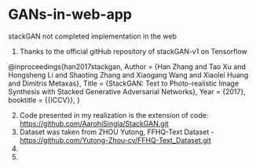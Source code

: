 # GANs-in-web-app


stackGAN not completed implementation in the web

1) Thanks to the official gitHub repository of stackGAN-v1 on Tensorflow 


@inproceedings{han2017stackgan,
Author = {Han Zhang and Tao Xu and Hongsheng Li and Shaoting Zhang and Xiaogang Wang and Xiaolei Huang and Dimitris Metaxas},
Title = {StackGAN: Text to Photo-realistic Image Synthesis with Stacked Generative Adversarial Networks},
Year = {2017},
booktitle = {{ICCV}},
}

2) Code presented in my realization is the extension of code: https://github.com/AarohiSingla/StackGAN.git 
3) Dataset was taken from ZHOU Yutong, FFHQ-Text Dataset - https://github.com/Yutong-Zhou-cv/FFHQ-Text_Dataset.git
4) 
5) 
